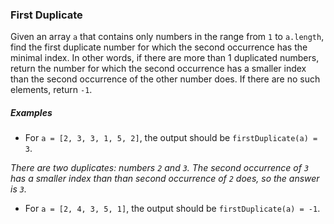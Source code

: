### First Duplicate

Given an array `a` that contains only numbers in the range from `1` to `a.length`, find the first duplicate number for which the second occurrence has the minimal index. In other words, if there are more than 1 duplicated numbers, return the number for which the second occurrence has a smaller index than the second occurrence of the other number does. If there are no such elements, return `-1`.

##### Examples

* For `a = [2, 3, 3, 1, 5, 2]`, the output should be
`firstDuplicate(a) = 3`.

*There are two duplicates: numbers `2` and `3`. The second occurrence of `3` has a smaller index than than second occurrence of `2` does, so the answer is `3`.*

* For `a = [2, 4, 3, 5, 1]`, the output should be
`firstDuplicate(a) = -1`.
